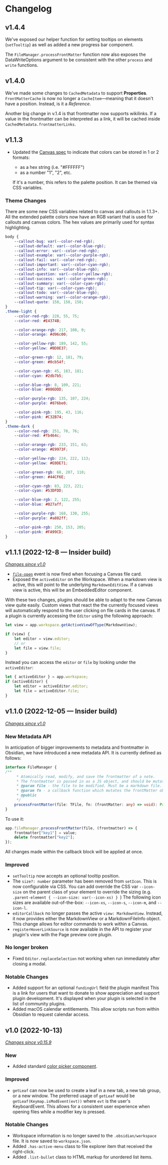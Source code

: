 # Changelog

## v1.4.4

We've exposed our helper function for setting tooltips on elements (`setTooltip`) as well as added a new progress bar component.

The `FileManager.processFrontMatter` function now also exposes the DataWriteOptions argument to be consistent with the other `process` and `write` functions.

## v1.4.0

We've made some changes to `CachedMetadata` to support **Properties**. `FrontMatterCache` is now no longer a `CacheItem`—meaning that it doesn't have a position. Instead, is it a _Reference_.

Another big change in v.1.4 is that frontmatter now supports wikilinks. If a value in the frontmatter can be interpreted as a link, it will be cached inside `CachedMetadata.frontmatterLinks`.

## v1.1.3

- Updated the [Canvas spec](https://github.com/obsidianmd/obsidian-api/blob/master/canvas.d.ts) to indicate that colors can be stored in 1 or 2 formats:
  - as a hex string (i.e. "#FFFFFF")
  - as a number "1", "2", etc.

  If it's a number, this refers to the palette position. It can be themed via CSS variables.


### Theme Changes

There are some new CSS variables related to canvas and callouts in 1.1.3+. All the extended palette colors now have an RGB variant that is used for callouts and canvas colors. The hex values are primarily used for syntax highlighting.

```css
body {
    --callout-bug: var(--color-red-rgb);
    --callout-default: var(--color-blue-rgb);
    --callout-error: var(--color-red-rgb);
    --callout-example: var(--color-purple-rgb);
    --callout-fail: var(--color-red-rgb);
    --callout-important: var(--color-cyan-rgb);
    --callout-info: var(--color-blue-rgb);
    --callout-question: var(--color-yellow-rgb);
    --callout-success: var(--color-green-rgb);
    --callout-summary: var(--color-cyan-rgb);
    --callout-tip: var(--color-cyan-rgb);
    --callout-todo: var(--color-blue-rgb);
    --callout-warning: var(--color-orange-rgb);
    --callout-quote: 158, 158, 158;
}
.theme-light {
    --color-red-rgb: 228, 55, 75;
    --color-red: #E4374B;

    --color-orange-rgb: 217, 108, 0;
    --color-orange: #d96c00;

    --color-yellow-rgb: 189, 142, 55;
    --color-yellow: #BD8E37;

    --color-green-rgb: 12, 181, 79;
    --color-green: #0cb54f;

    --color-cyan-rgb: 45, 183, 181;
    --color-cyan: #2db7b5;

    --color-blue-rgb: 8, 109, 221;
    --color-blue: #086DDD;

    --color-purple-rgb: 135, 107, 224;
    --color-purple: #876be0;

    --color-pink-rgb: 195, 43, 116;
    --color-pink: #C32B74;
}
.theme-dark {
    --color-red-rgb: 251, 70, 76;
    --color-red: #fb464c;

    --color-orange-rgb: 233, 151, 63;
    --color-orange: #E9973F;

    --color-yellow-rgb: 224, 222, 113;
    --color-yellow: #E0DE71;

    --color-green-rgb: 68, 207, 110;
    --color-green: #44CF6E;

    --color-cyan-rgb: 83, 223, 221;
    --color-cyan: #53DFDD;

    --color-blue-rgb: 2, 122, 255;
    --color-blue: #027aff;

    --color-purple-rgb: 168, 130, 255;
    --color-purple: #a882ff;

    --color-pink-rgb: 250, 153, 205;
    --color-pink: #FA99CD;
}
```


## v1.1.1 (2022-12-8 — Insider build)

_[Changes since v1.0](https://github.com/obsidianmd/obsidian-api/compare/32fe4c3f...6161bf59)_

- [`file-open`](https://github.com/obsidianmd/obsidian-api/blob/ec589e9762a1d7e2faad01f894cb34c41b10ecaf/obsidian.d.ts#L4189) event is now fired when focusing a Canvas file card.
- Exposed the `activeEditor` on the Workspace. When a markdown view is active, this will point to the underlying `MarkdownEditView`. If a canvas view is active, this will be an EmbeddedEditor component.

With these two changes, plugins should be able to adapt to the new Canvas view quite easily. Custom
views that react the the currently focused views will automatically respond to the user clicking 
on file cards in the canvas. If a plugin is currently accessing the `Editor` using the following
approach:

```ts
let view = app.workspace.getActiveViewOfType(MarkdownView);

if (view) {
    let editor = view.editor;
    // or
    let file = view.file;
}
```

Instead you can access the `editor` or `file` by looking under the `activeEditor`:
```ts
let { activeEditor } = app.workspace;
if (activeEditor) {
    let editor = activeEditor.editor;
    let file = activeEditor.file;
}
```

## v1.1.0 (2022-12-05 — Insider build)

_[Changes since v1.0](https://github.com/obsidianmd/obsidian-api/compare/1b4f6e2...32fe4c3f)_

### New Metadata API

In anticipation of bigger improvements to metadata and frontmatter in Obsidian, we have introduced a new metadata API.
It is currently defined as follows:

```ts
interface FileManager {
/**
     * Atomically read, modify, and save the frontmatter of a note.
     * The frontmatter is passed in as a JS object, and should be mutated directly to achieve the desired result.
     * @param file - the file to be modified. Must be a markdown file.
     * @param fn - a callback function which mutates the frontMatter object synchronously.
     * @public
     */
    processFrontMatter(file: TFile, fn: (frontMatter: any) => void): Promise<void>
}
```

To use it:

```ts
app.fileManager.processFrontMatter(file, (frontmatter) => {
    frontmatter["key1"] = value;
    delete frontmatter["key2"];
});
```

All changes made within the callback block will be applied at once.


### Improved

- `setTooltip` now accepts an optional tooltip position.
- The `size?: number` parameter has been removed from `setIcon`. This is now configurable via CSS. You can add override the CSS var `--icon-size` on the parent class of your element to override the sizing (e.g. `.parent-element { --icon-size: var(--icon-xs) } `) The following icon sizes are available out-of-the-box: `--icon-xs`, `--icon-s`, `--icon-m`, and `--icon-l`.
- `editorCallback` no longer passes the active `view: MarkdownView`. Instead, it now provides either the MarkdownView or a MarkdownFileInfo object. This change allows for editor commands to work within a Canvas.
- `registerHoverLinkSource` is now available in the API to register your plugin's view with the Page preview core plugin.

### No longer broken

- Fixed `Editor.replaceSelection` not working when run immediately after closing a modal.

### Notable Changes

- Added support for an optional `fundingUrl` field the plugin manifest This is a link for users that want to donate to show appreciation and support plugin development. It's displayed when your plugin is selected in the list of community plugins.
- Added macOS calendar entitlements. This allow scripts run from within Obsidian to request calendar access.

## v1.0 (2022-10-13)

_[Changes since v0.15.9](https://github.com/obsidianmd/obsidian-api/compare/ff121cd...1b4f6e2)_

### New

- Added standard [color picker component](https://github.com/obsidianmd/obsidian-api/blob/902badd38ba907689f0917d7b193f7e33d1284fe/obsidian.d.ts#L493).

### Improved

- `getLeaf` can now be used to create a leaf in a new tab, a new tab group, or a new window. The preferred usage of `getLeaf` would be `getLeaf(Keymap.isModEvent(evt))` where `evt` is the user's KeyboardEvent. This allows for a consistent user experience when opening files while a modifier key is pressed.

### Notable Changes

- Workspace information is no longer saved to the `.obsidian/workspace` file. It is now saved to `workspace.json`.
- Added `.has-active-menu` class to file explorer item that received the right-click.
- Added `.list-bullet` class to HTML markup for unordered list items.
